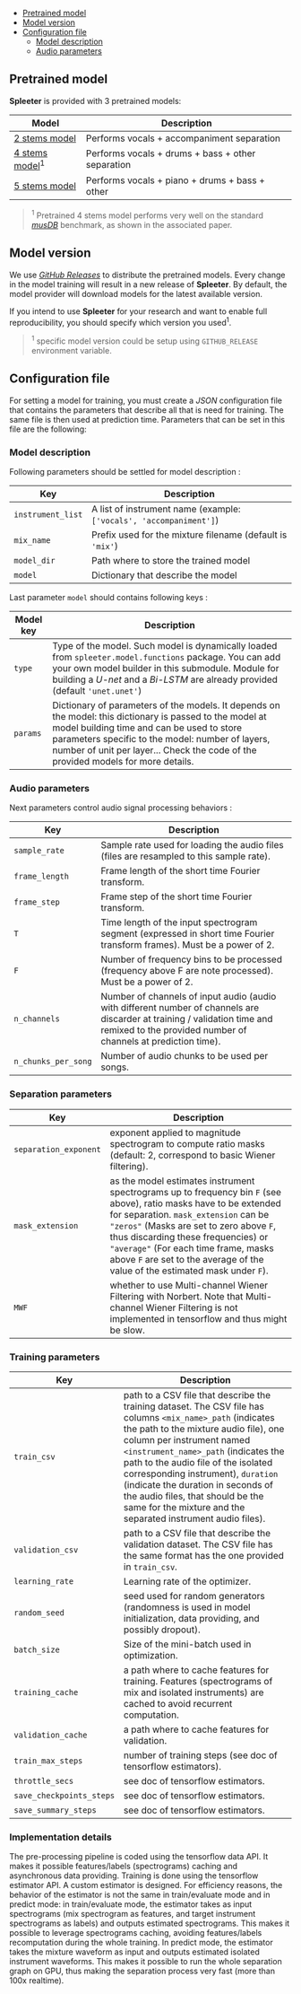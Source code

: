 - [Pretrained model](#pretrained-model)
- [Model version](#model-version)
- [Configuration file](#configuration-file)
    * [Model description](#model-description)
    * [Audio parameters](#audio-parameters)

## Pretrained model

**Spleeter** is provided with 3 pretrained models:

| Model                                            | Description                                       |
| ------------------------------------------------ | ------------------------------------------------- |
| [2 stems model](configs/2stems/base_config.json) | Performs vocals + accompaniment separation        |
| [4 stems model](configs/4stems/base_config.json)<sup>1</sup> | Performs vocals + drums + bass + other separation |
| [5 stems model](configs/5stems/base_config.json) | Performs vocals + piano + drums + bass + other    |


> <sup>1</sup> Pretrained 4 stems model performs very well on the standard *[musDB](https://sigsep.github.io/datasets/musdb.html)* benchmark, as shown in the associated paper.

## Model version

We use *[GitHub Releases](https://github.deezerdev.com/Research/spleeter/releases)*  to distribute the pretrained models. Every change in the model training will result in a new release of **Spleeter**. By default, the model provider will download models for the latest available version. 

If you intend to use **Spleeter** for your research and want to enable full reproducibility, you should specify which version you used<sup>1</sup>.

> <sup>1</sup> specific model version could be setup using `GITHUB_RELEASE` environment variable.

## Configuration file

For setting a model for training, you must create a *JSON* configuration file that contains the parameters that describe all that is need for training. The same file is then used at prediction time.
Parameters that can be set in this file are the following:

### Model description

Following parameters should be settled for model description :

| Key | Description |
| --- | ----------- |
| `instrument_list` | A list of instrument name (example: `['vocals', 'accompaniment']`) |
| `mix_name` | Prefix used for the mixture filename (default is `'mix'`) |
| `model_dir` | Path where to store the trained model |
| `model` | Dictionary that describe the model |

Last parameter `model` should contains following keys :

| Model key | Description |
| --------- | ----------- |
| `type` | Type of the model. Such model is dynamically loaded from `spleeter.model.functions` package. You can add your own model builder in this submodule. Module for building a *U-net* and a *Bi-LSTM* are already provided (default `'unet.unet'`) |
| `params` | Dictionary of parameters of the models. It depends on the model: this dictionary is passed to the model at model building time and can be used to store parameters specific to the model: number of layers, number of unit per layer... Check the code of the provided models for more details. |

### Audio parameters

Next parameters control audio signal processing behaviors :

| Key | Description |
| --- | ----------- |
| `sample_rate` | Sample rate used for loading the audio files (files are resampled to this sample rate). |
| `frame_length` | Frame length of the short time Fourier transform. |
| `frame_step` | Frame step of the short time Fourier transform. |
| `T` | Time length of the input spectrogram segment (expressed in short time Fourier transform frames). Must be a power of 2. |
| `F` | Number of frequency bins to be processed (frequency above F are note processed). Must be a power of 2. |
| `n_channels` | Number of channels of input audio (audio with different number of channels are discarder at training / validation time and remixed to the provided number of channels at prediction time). |
| `n_chunks_per_song` | Number of audio chunks to be used per songs. |

### Separation parameters

| Key | Description |
| --- | ----------- |
| `separation_exponent` | exponent applied to magnitude spectrogram to compute ratio masks (default: 2, correspond to basic Wiener filtering). |
| `mask_extension` | as the model estimates instrument spectrograms up to frequency bin `F` (see above), ratio masks have to be extended for separation. `mask_extension` can be `"zeros"` (Masks are set to zero above `F`, thus discarding these frequencies) or `"average"` (For each time frame, masks above `F` are set to the average of the value of the estimated mask under `F`). |
| `MWF` | whether to use Multi-channel Wiener Filtering with Norbert. Note that Multi-channel Wiener Filtering is not implemented in tensorflow and thus might be slow. |

### Training parameters

| Key | Description |
| --- | ----------- |
| `train_csv` | path to a CSV file that describe the training dataset. The CSV file has columns `<mix_name>_path` (indicates the path to the mixture audio file), one column per instrument named `<instrument_name>_path` (indicates the path to the audio file of the isolated corresponding instrument), `duration` (indicate the duration in seconds of the audio files, that should be the same for the mixture and the separated instrument audio files). |
| `validation_csv` | path to a CSV file that describe the validation dataset. The CSV file has the same format has the one provided in `train_csv`. |
| `learning_rate` | Learning rate of the optimizer. |
| `random_seed` | seed used for random generators (randomness is used in model initialization, data providing, and possibly dropout). |
| `batch_size` | Size of the mini-batch used in optimization. |
| `training_cache` | a path where to cache features for training. Features (spectrograms of mix and isolated instruments) are cached to avoid recurrent computation. |
| `validation_cache` | a path where to cache features for validation. |
| `train_max_steps` | number of training steps (see doc of tensorflow estimators). |
| `throttle_secs` | see doc of tensorflow estimators. |
| `save_checkpoints_steps` | see doc of tensorflow estimators. |
| `save_summary_steps` | see doc of tensorflow estimators. |

### Implementation details

The pre-processing pipeline is coded using the tensorflow data API. It makes it possible features/labels (spectrograms) caching and asynchronous data providing. Training is done using the tensorflow estimator API. A custom estimator is designed. For efficiency reasons, the behavior of the estimator is not the same in train/evaluate mode and in predict mode: in train/evaluate mode, the estimator takes as input spectrograms (mix spectrogram as features, and target instrument spectrograms as labels) and outputs estimated spectrograms. This makes it possible to leverage spectrograms caching, avoiding features/labels recomputation during the whole training. In predict mode, the estimator takes the mixture waveform as input and outputs estimated isolated instrument waveforms. This makes it possible to run the whole separation graph on GPU, thus making the separation process very fast (more than 100x realtime).